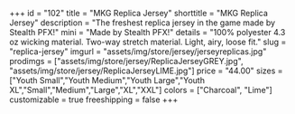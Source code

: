 +++
id = "102"
title = "MKG Replica Jersey"
shorttitle = "MKG Replica Jersey"
description = "The freshest replica jersey in the game made by Stealth PFX!"
mini = "Made by Stealth PFX!"
details = "100% polyester 4.3 oz wicking material. Two-way stretch material. Light, airy, loose fit."
slug = "replica-jersey"
imgurl = "assets/img/store/jersey/jerseyreplicas.jpg"
prodimgs = ["assets/img/store/jersey/ReplicaJerseyGREY.jpg", "assets/img/store/jersey/ReplicaJerseyLIME.jpg"]
price = "44.00"
sizes = ["Youth Small","Youth Medium","Youth Large","Youth XL","Small","Medium","Large","XL","XXL"]
colors = ["Charcoal", "Lime"]
customizable = true
freeshipping = false
+++
